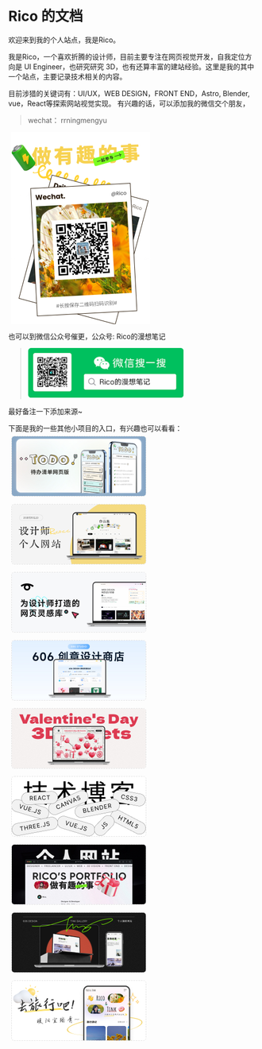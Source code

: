 # Rico 的文档
欢迎来到我的个人站点，我是Rico。

我是Rico，一个喜欢折腾的设计师，目前主要专注在网页视觉开发，自我定位方向是 UI Engineer，也研究研究 3D，也有还算丰富的建站经验。这里是我的其中一个站点，主要记录技术相关的内容。

目前涉猎的关键词有：UI/UX，WEB DESIGN，FRONT END，Astro, Blender, vue，React等探索网站视觉实现。
有兴趣的话，可以添加我的微信交个朋友，

> wechat： rrningmengyu

<img src="/_images/wechat.png" alt="QRCODE" width="280" style="margin:6px;display:block;">

 也可以到微信公众号催更，公众号:  Rico的漫想笔记
> <img src="_images/wechatcode.png" alt="公众号二维码"
title="公众号二维码" width="" height="100" />

最好备注一下添加来源~

下面是我的一些其他小项目的入口，有兴趣也可以看看：
<br/>
<a href="https://www.ricocc.com/todo/?ref=blog" target="_blank">
  <img src="/_images/about/todo.jpg" alt="🔥网页版 Todo List" width="270" style="margin:6px; display:inline-block;border-radius:6px;border:1px dashed #e0e0e0;box-sizing: content-box;">
</a>
<a href="https://www.ricocc.com/todo/?ref=blog" target="_blank">
  <img src="/_images/about/rico2024.jpg" alt="🔥设计师的个人网站-2024版" width="270" style="margin:6px; display:inline-block;border-radius:6px;border:1px dashed #e0e0e0;box-sizing: content-box;">
</a>
<a href="https://www.606design.art/?ref=blog" target="_blank">
  <img src="/_images/about/606.jpg" alt="💡606 设计灵感" width="270" style="margin:6px; display:inline-block;border-radius:6px;border:1px dashed #e0e0e0;box-sizing: content-box;">
</a>
<a href="https://www.ricocc.com/todo/?ref=blog" target="_blank">
  <img src="/_images/about/606store.jpg" alt="🔥606 创意商店" width="270" style="margin:6px; display:inline-block;border-radius:6px;border:1px dashed #e0e0e0;box-sizing: content-box;">
</a>
<a href="https://www.ricocc.com/todo/?ref=blog" target="_blank">
  <img src="/_images/about/3dvalentine.jpg" alt="🔥3D 情人节资产库" width="270" style="margin:6px; display:inline-block;border-radius:6px;border:1px dashed #e0e0e0;box-sizing: content-box;">
</a>
<a href="https://www.ricocc.com/todo/?ref=blog" target="_blank">
  <img src="/_images/about/blog.jpg" alt="🔥技术文档" width="270" style="margin:6px; display:inline-block;border-radius:6px;border:1px dashed #e0e0e0;box-sizing: content-box;">
</a>
<a href="https://www.ricocc.com/todo/?ref=blog" target="_blank">
  <img src="/_images/about/rico2023.jpg" alt="Rico的个人网站2023" width="270" style="margin:6px; display:inline-block;border-radius:6px;border:1px dashed #e0e0e0;box-sizing: content-box;">
</a>
<a href="https://tink.606design.art/?ref=blog" target="_blank">
  <img src="/_images/about/tink.jpg" alt="💎Tink 摄影网站" width="270" style="margin:6px; display:inline-block;border-radius:6px;border:1px dashed #e0e0e0;box-sizing: content-box;">
</a>
<a href="https://www.ricocc.com/todo/?ref=blog" target="_blank">
  <img src="/_images/about/travel.jpg" alt="去旅行吧" width="270" style="margin:6px; display:inline-block;border-radius:6px;border:1px dashed #e0e0e0;box-sizing: content-box;">
</a>

<!-- - [**🔥网页版 Todo List**](https://www.ricocc.com/todo/?ref=blog)
- [**💡606 网页灵感**](https://www.606design.art/?ref=blog)
- [**个人网站** - https://www.ricocc.com/](https://www.ricocc.com/?ref=blog)
- [**💎Tink 摄影网站**](https://tink.606design.art/?ref=blog)
- [**⛺旅行生活 moible**](https://travellife.zeabur.app/?ref=blog)
- [**模特概念品牌**](https://luonmodels.netlify.app/?ref=blog) -->